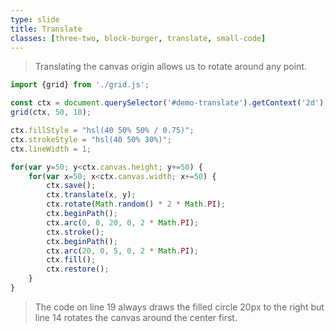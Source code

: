 ```yaml
---
type: slide
title: Translate
classes: [three-two, block-burger, translate, small-code]
---
```


> Translating the canvas origin allows us to rotate around any point.

```js
import {grid} from './grid.js';

const ctx = document.querySelector('#demo-translate').getContext('2d');
grid(ctx, 50, 10);

ctx.fillStyle = "hsl(40 50% 50% / 0.75)";
ctx.strokeStyle = "hsl(40 50% 30%)";
ctx.lineWidth = 1;

for(var y=50; y<ctx.canvas.height; y+=50) {
    for(var x=50; x<ctx.canvas.width; x+=50) {
        ctx.save();
        ctx.translate(x, y);
        ctx.rotate(Math.random() * 2 * Math.PI);
        ctx.beginPath();
        ctx.arc(0, 0, 20, 0, 2 * Math.PI);
        ctx.stroke();
        ctx.beginPath();
        ctx.arc(20, 0, 5, 0, 2 * Math.PI);
        ctx.fill();
        ctx.restore();            
    }
}
```

<div><canvas id="demo-translate" width="500" height="500"></canvas></div>

> The code on line 19 always draws the filled circle 20px to the right but line 14 rotates the canvas around the center first.

<script type="module">
    import {grid} from './grid.js';

    const ctx = document.querySelector('#demo-translate').getContext('2d');
    grid(ctx, 50, 10);

    ctx.fillStyle = "hsl(40 50% 50% / 0.75)";
    ctx.strokeStyle = "hsl(40 50% 30%)";
    ctx.lineWidth = 1;

    for(var y=50; y<ctx.canvas.height; y+=50) {
        for(var x=50; x<ctx.canvas.width; x+=50) {

            ctx.save();

            ctx.translate(x, y);
            ctx.rotate(Math.random() * 2 * Math.PI);

            ctx.beginPath();
            ctx.arc(0, 0, 20, 0, 2 * Math.PI);
            ctx.stroke();
            ctx.beginPath();
            ctx.arc(20, 0, 5, 0, 2 * Math.PI);
            ctx.fill();

            ctx.restore();            
        }
    }
</script>